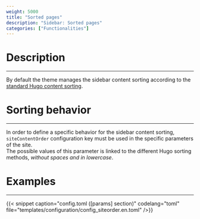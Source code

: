 ```yaml
---
weight: 5000
title: "Sorted pages"
description: "Sidebar: Sorted pages"
categories: ["Functionalities"]
---
```


# Description
---

By default the theme manages the sidebar content sorting according to the [standard Hugo content sorting](https://gohugo.io/templates/lists/#order-content).

# Sorting behavior
---

In order to define a specific behavior for the sidebar content sorting, `siteContentOrder` configuration key must be used in the specific parameters of the site.  
The possible values ​​of this parameter is linked to the different Hugo sorting methods, *without spaces and in lowercase*.

# Examples
---

{{< snippet
    caption="config.toml ([params] section)"
    codelang="toml"
    file="templates/configuration/config_siteorder.en.toml"
/>}}